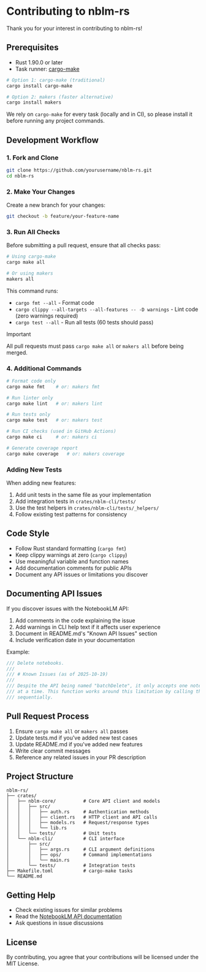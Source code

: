 # Contributing to nblm-rs

Thank you for your interest in contributing to nblm-rs!

## Prerequisites

- Rust 1.90.0 or later
- Task runner: [cargo-make](https://github.com/sagiegurari/cargo-make)

```bash
# Option 1: cargo-make (traditional)
cargo install cargo-make

# Option 2: makers (faster alternative)
cargo install makers
```

We rely on `cargo-make` for every task (locally and in CI), so please install it before running any project commands.
## Development Workflow

### 1. Fork and Clone

```bash
git clone https://github.com/yourusername/nblm-rs.git
cd nblm-rs
```

### 2. Make Your Changes

Create a new branch for your changes:

```bash
git checkout -b feature/your-feature-name
```

### 3. Run All Checks

Before submitting a pull request, ensure that all checks pass:

```bash
# Using cargo-make
cargo make all

# Or using makers
makers all
```

This command runs:
- `cargo fmt --all` - Format code
- `cargo clippy --all-targets --all-features -- -D warnings` - Lint code (zero warnings required)
- `cargo test --all` - Run all tests (60 tests should pass)

> [!IMPORTANT]
> All pull requests must pass `cargo make all` or `makers all` before being merged.

### 4. Additional Commands

```bash
# Format code only
cargo make fmt    # or: makers fmt

# Run linter only
cargo make lint   # or: makers lint

# Run tests only
cargo make test   # or: makers test

# Run CI checks (used in GitHub Actions)
cargo make ci     # or: makers ci

# Generate coverage report
cargo make coverage   # or: makers coverage
```

### Adding New Tests

When adding new features:

1. Add unit tests in the same file as your implementation
2. Add integration tests in `crates/nblm-cli/tests/`
3. Use the test helpers in `crates/nblm-cli/tests/_helpers/`
4. Follow existing test patterns for consistency

## Code Style

- Follow Rust standard formatting (`cargo fmt`)
- Keep clippy warnings at zero (`cargo clippy`)
- Use meaningful variable and function names
- Add documentation comments for public APIs
- Document any API issues or limitations you discover

## Documenting API Issues

If you discover issues with the NotebookLM API:

1. Add comments in the code explaining the issue
2. Add warnings in CLI help text if it affects user experience
3. Document in README.md's "Known API Issues" section
4. Include verification date in your documentation

Example:
```rust
/// Delete notebooks.
///
/// # Known Issues (as of 2025-10-19)
///
/// Despite the API being named "batchDelete", it only accepts one notebook
/// at a time. This function works around this limitation by calling the API
/// sequentially.
```

## Pull Request Process

1. Ensure `cargo make all` or `makers all` passes
2. Update tests.md if you've added new test cases
3. Update README.md if you've added new features
4. Write clear commit messages
5. Reference any related issues in your PR description

## Project Structure

```
nblm-rs/
├── crates/
│   ├── nblm-core/          # Core API client and models
│   │   ├── src/
│   │   │   ├── auth.rs     # Authentication methods
│   │   │   ├── client.rs   # HTTP client and API calls
│   │   │   ├── models.rs   # Request/response types
│   │   │   └── lib.rs
│   │   └── tests/          # Unit tests
│   └── nblm-cli/           # CLI interface
│       ├── src/
│       │   ├── args.rs     # CLI argument definitions
│       │   ├── ops/        # Command implementations
│       │   └── main.rs
│       └── tests/          # Integration tests
├── Makefile.toml           # cargo-make tasks
└── README.md
```

## Getting Help

- Check existing issues for similar problems
- Read the [NotebookLM API documentation](https://cloud.google.com/gemini/enterprise/notebooklm-enterprise/docs)
- Ask questions in issue discussions

## License

By contributing, you agree that your contributions will be licensed under the MIT License.
